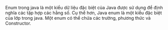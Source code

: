 Enum trong java là một kiểu dữ liệu đặc biệt của Java được sử dụng để định nghĩa các tập hợp các hằng số. 
Cụ thể hơn, Java enum là một kiểu đặc biệt của lớp trong java. 
Một enum có thể chứa các trường, phương thức và Constructor.